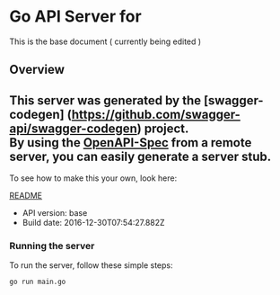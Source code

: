 # Go API Server for 

This is the base document ( currently being edited )

## Overview
This server was generated by the [swagger-codegen]
(https://github.com/swagger-api/swagger-codegen) project.  
By using the [OpenAPI-Spec](https://github.com/OAI/OpenAPI-Specification) from a remote server, you can easily generate a server stub.  
-

To see how to make this your own, look here:

[README](https://github.com/swagger-api/swagger-codegen/blob/master/README.md)

- API version: base
- Build date: 2016-12-30T07:54:27.882Z


### Running the server
To run the server, follow these simple steps:

```
go run main.go
```

